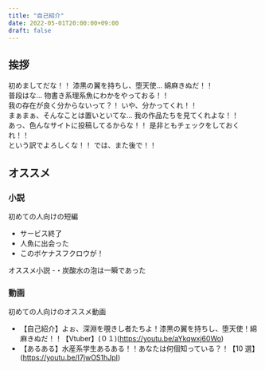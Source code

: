 ```yaml
---
title: "自己紹介"
date: 2022-05-01T20:00:00+09:00
draft: false
---
```

## 挨拶

初めましてだな！！ 漆黒の翼を持ちし、堕天使... 綿麻きぬだ！！<br>
普段はな... 物書き系理系魚にわかをやっておる！！<br>
我の存在が良く分からないって？！ いや、分かってくれ！！<br>
まぁまぁ、そんなことは置いといてな... 我の作品たちを見てくれよな！！<br>
あっ、色んなサイトに投稿してるからな！！ 是非ともチェックをしておくれ！！<br>
という訳でよろしくな！！ では、また後で！！

## オススメ
### 小説
初めての人向けの短編
- サービス終了
- 人魚に出会った
- このボケナスフクロウが！

オススメ小説
-・炭酸水の泡は一瞬であった

### 動画
初めての人向けのオススメ動画
- 【自己紹介】よぉ、深淵を覗きし者たちよ！漆黒の翼を持ちし、堕天使！綿麻きぬだ！！【Vtuber】(０１)(https://youtu.be/aYkqwxj60Wo)
- 【あるある】水産系学生あるある！！あなたは何個知っている？！【10 選】(https://youtu.be/I7jwOS1hJpI)